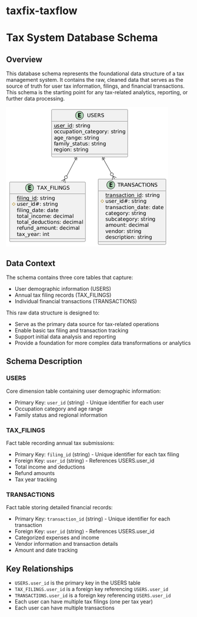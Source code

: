 # taxfix-taxflow

# Tax System Database Schema

## Overview
This database schema represents the foundational data structure of a tax management system. It contains the raw, cleaned data that serves as the source of truth for user tax information, filings, and financial transactions. This schema is the starting point for any tax-related analytics, reporting, or further data processing.

![alt text](images/bLDDQyCm3BtxLtZjfOMLtKie3MCTXT51ay5kHhELO9ROnHyZeTr_dzDqRPBbCXryU4-ItvFijNLWd2yBca95azewB0cv4vX9XTJ1Hu6pQavv0TRIYaOHdQNtqyqc3Z6dgzKrzM1a2QPcdrWt1P5VLT63l_6PDYXpzSjFgoaXg9nqDPsy9K_xP4B1Kc_HM7eaD4ItOuCpAUPBQfsHAZydQCxz0PpKYd5mc6jJztZ8aHbGEVRG.png)

## Data Context
The schema contains three core tables that capture:
- User demographic information (USERS)
- Annual tax filing records (TAX_FILINGS)
- Individual financial transactions (TRANSACTIONS)

This raw data structure is designed to:
- Serve as the primary data source for tax-related operations
- Enable basic tax filing and transaction tracking
- Support initial data analysis and reporting
- Provide a foundation for more complex data transformations or analytics

## Schema Description

### USERS
Core dimension table containing user demographic information:
- Primary Key: `user_id` (string) - Unique identifier for each user
- Occupation category and age range
- Family status and regional information

### TAX_FILINGS
Fact table recording annual tax submissions:
- Primary Key: `filing_id` (string) - Unique identifier for each tax filing
- Foreign Key: `user_id` (string) - References USERS.user_id
- Total income and deductions
- Refund amounts
- Tax year tracking

### TRANSACTIONS
Fact table storing detailed financial records:
- Primary Key: `transaction_id` (string) - Unique identifier for each transaction
- Foreign Key: `user_id` (string) - References USERS.user_id
- Categorized expenses and income
- Vendor information and transaction details
- Amount and date tracking

## Key Relationships
- `USERS.user_id` is the primary key in the USERS table
- `TAX_FILINGS.user_id` is a foreign key referencing `USERS.user_id`
- `TRANSACTIONS.user_id` is a foreign key referencing `USERS.user_id`
- Each user can have multiple tax filings (one per tax year)
- Each user can have multiple transactions